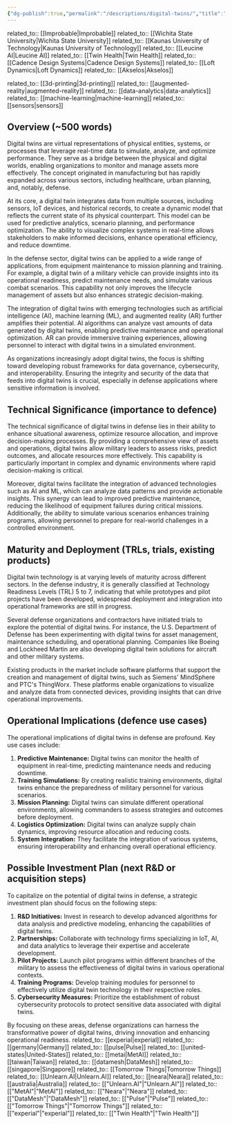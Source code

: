 ```yaml
---
{"dg-publish":true,"permalink":"/descriptions/digital-twins/","title":"digital twins"}
---
```


related_to:: [[Improbable\|Improbable]]
related_to:: [[Wichita State University\|Wichita State University]]
related_to:: [[Kaunas University of Technology\|Kaunas University of Technology]]
related_to:: [[Leucine AI\|Leucine AI]]
related_to:: [[Twin Health\|Twin Health]]
related_to:: [[Cadence Design Systems\|Cadence Design Systems]]
related_to:: [[Loft Dynamics\|Loft Dynamics]]
related_to:: [[Akselos\|Akselos]]

related_to:: [[3d-printing\|3d-printing]]
related_to:: [[augmented-reality\|augmented-reality]]
related_to:: [[data-analytics\|data-analytics]]
related_to:: [[machine-learning\|machine-learning]]
related_to:: [[sensors\|sensors]]

## Overview (~500 words)
Digital twins are virtual representations of physical entities, systems, or processes that leverage real-time data to simulate, analyze, and optimize performance. They serve as a bridge between the physical and digital worlds, enabling organizations to monitor and manage assets more effectively. The concept originated in manufacturing but has rapidly expanded across various sectors, including healthcare, urban planning, and, notably, defense.

At its core, a digital twin integrates data from multiple sources, including sensors, IoT devices, and historical records, to create a dynamic model that reflects the current state of its physical counterpart. This model can be used for predictive analytics, scenario planning, and performance optimization. The ability to visualize complex systems in real-time allows stakeholders to make informed decisions, enhance operational efficiency, and reduce downtime.

In the defense sector, digital twins can be applied to a wide range of applications, from equipment maintenance to mission planning and training. For example, a digital twin of a military vehicle can provide insights into its operational readiness, predict maintenance needs, and simulate various combat scenarios. This capability not only improves the lifecycle management of assets but also enhances strategic decision-making.

The integration of digital twins with emerging technologies such as artificial intelligence (AI), machine learning (ML), and augmented reality (AR) further amplifies their potential. AI algorithms can analyze vast amounts of data generated by digital twins, enabling predictive maintenance and operational optimization. AR can provide immersive training experiences, allowing personnel to interact with digital twins in a simulated environment.

As organizations increasingly adopt digital twins, the focus is shifting toward developing robust frameworks for data governance, cybersecurity, and interoperability. Ensuring the integrity and security of the data that feeds into digital twins is crucial, especially in defense applications where sensitive information is involved.

## Technical Significance (importance to defence)
The technical significance of digital twins in defense lies in their ability to enhance situational awareness, optimize resource allocation, and improve decision-making processes. By providing a comprehensive view of assets and operations, digital twins allow military leaders to assess risks, predict outcomes, and allocate resources more effectively. This capability is particularly important in complex and dynamic environments where rapid decision-making is critical.

Moreover, digital twins facilitate the integration of advanced technologies such as AI and ML, which can analyze data patterns and provide actionable insights. This synergy can lead to improved predictive maintenance, reducing the likelihood of equipment failures during critical missions. Additionally, the ability to simulate various scenarios enhances training programs, allowing personnel to prepare for real-world challenges in a controlled environment.

## Maturity and Deployment (TRLs, trials, existing products)
Digital twin technology is at varying levels of maturity across different sectors. In the defense industry, it is generally classified at Technology Readiness Levels (TRL) 5 to 7, indicating that while prototypes and pilot projects have been developed, widespread deployment and integration into operational frameworks are still in progress.

Several defense organizations and contractors have initiated trials to explore the potential of digital twins. For instance, the U.S. Department of Defense has been experimenting with digital twins for asset management, maintenance scheduling, and operational planning. Companies like Boeing and Lockheed Martin are also developing digital twin solutions for aircraft and other military systems.

Existing products in the market include software platforms that support the creation and management of digital twins, such as Siemens' MindSphere and PTC's ThingWorx. These platforms enable organizations to visualize and analyze data from connected devices, providing insights that can drive operational improvements.

## Operational Implications (defence use cases)
The operational implications of digital twins in defense are profound. Key use cases include:

1. **Predictive Maintenance:** Digital twins can monitor the health of equipment in real-time, predicting maintenance needs and reducing downtime.
2. **Training Simulations:** By creating realistic training environments, digital twins enhance the preparedness of military personnel for various scenarios.
3. **Mission Planning:** Digital twins can simulate different operational environments, allowing commanders to assess strategies and outcomes before deployment.
4. **Logistics Optimization:** Digital twins can analyze supply chain dynamics, improving resource allocation and reducing costs.
5. **System Integration:** They facilitate the integration of various systems, ensuring interoperability and enhancing overall operational efficiency.

## Possible Investment Plan (next R&D or acquisition steps)
To capitalize on the potential of digital twins in defense, a strategic investment plan should focus on the following steps:

1. **R&D Initiatives:** Invest in research to develop advanced algorithms for data analysis and predictive modeling, enhancing the capabilities of digital twins.
2. **Partnerships:** Collaborate with technology firms specializing in IoT, AI, and data analytics to leverage their expertise and accelerate development.
3. **Pilot Projects:** Launch pilot programs within different branches of the military to assess the effectiveness of digital twins in various operational contexts.
4. **Training Programs:** Develop training modules for personnel to effectively utilize digital twin technology in their respective roles.
5. **Cybersecurity Measures:** Prioritize the establishment of robust cybersecurity protocols to protect sensitive data associated with digital twins.

By focusing on these areas, defense organizations can harness the transformative power of digital twins, driving innovation and enhancing operational readiness.
related_to:: [[experial\|experial]]
related_to:: [[germany\|Germany]]
related_to:: [[pulse\|Pulse]]
related_to:: [[united-states\|United-States]]
related_to:: [[metai\|MetAI]]
related_to:: [[taiwan\|Taiwan]]
related_to:: [[datamesh\|DataMesh]]
related_to:: [[singapore\|Singapore]]
related_to:: [[Tomorrow Things\|Tomorrow Things]]
related_to:: [[Unlearn.AI\|Unlearn.AI]]
related_to:: [[neara\|Neara]]
related_to:: [[australia\|Australia]]
related_to:: [["Unlearn.AI"\|"Unlearn.AI"]]
related_to:: [["MetAI"\|"MetAI"]]
related_to:: [["Neara"\|"Neara"]]
related_to:: [["DataMesh"\|"DataMesh"]]
related_to:: [["Pulse"\|"Pulse"]]
related_to:: [["Tomorrow Things"\|"Tomorrow Things"]]
related_to:: [["experial"\|"experial"]]
related_to:: [["Twin Health"\|"Twin Health"]]
